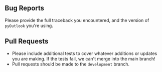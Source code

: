 ## Bug Reports

Please provide the full traceback you encountered, and the version of `pyOutlook` you're using. 

## Pull Requests
- Please include additional tests to cover whatever additions or updates you are making. If the tests fail, we can't merge into the main branch!
- Pull requests should be made to the `development` branch.
